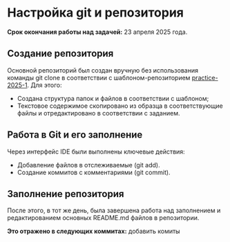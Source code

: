 # Настройка git и репозитория
**Срок окончания работы над задачей:** 23 апреля 2025 года.

## Создание репозитория
Основной репозиторий был создан вручную без использования команды git clone в соответствии с шаблоном-репозиторием
[practice-2025-1](https://github.com/mospol/practice-2025-1). Для этого:
- Создана структура папок и файлов в соответствии с шаблоном;
- Текстовое содержимое скопировано из образца в соответствующие файлы и отредактировано в соответствии с заданием.


## Работа в Git и его заполнение

Через интерфейс IDE были выполнены ключевые действия:
- Добавление файлов в отслеживаемые (git add).
- Создание коммитов с комментариями (git commit).

## Заполнение репозитория
После этого, в тот же день, была завершена работа над заполнением  и редактированием основных README.md файлов в репозитории.

**Это отражено в следующих коммитах:**
добавить комиты 
